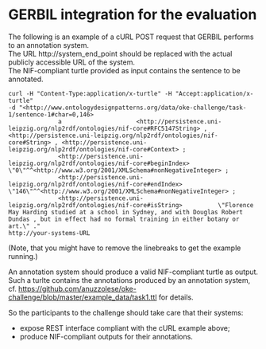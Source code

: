 # GERBIL integration for the evaluation

The following is an example of a cURL POST request that GERBIL performs to an annotation system.<br>
The URL http://system_end_point should be replaced with the actual publicly accessible URL of the system.<br>
The NIF-compliant turtle provided as input contains the sentence to be annotated.

```
curl -H "Content-Type:application/x-turtle" -H "Accept:application/x-turtle"
-d "<http://www.ontologydesignpatterns.org/data/oke-challenge/task-1/sentence-1#char=0,146>
              a                     <http://persistence.uni-leipzig.org/nlp2rdf/ontologies/nif-core#RFC5147String> , <http://persistence.uni-leipzig.org/nlp2rdf/ontologies/nif-core#String> , <http://persistence.uni-leipzig.org/nlp2rdf/ontologies/nif-core#Context> ;
              <http://persistence.uni-leipzig.org/nlp2rdf/ontologies/nif-core#beginIndex>        \"0\"^^<http://www.w3.org/2001/XMLSchema#nonNegativeInteger> ;
              <http://persistence.uni-leipzig.org/nlp2rdf/ontologies/nif-core#endIndex>          \"146\"^^<http://www.w3.org/2001/XMLSchema#nonNegativeInteger> ;
              <http://persistence.uni-leipzig.org/nlp2rdf/ontologies/nif-core#isString>          \"Florence May Harding studied at a school in Sydney, and with Douglas Robert Dundas , but in effect had no formal training in either botany or art.\" ." 
http://your-systems-URL
```
(Note, that you might have to remove the linebreaks to get the example running.)
  
An annotation system should produce a valid NIF-compliant turtle as output. Such a turlte contains the annotations produced by 
an annotation system, cf. https://github.com/anuzzolese/oke-challenge/blob/master/example_data/task1.ttl for details.

So the participants to the challenge should take care that their systems:
* expose REST interface compliant with the cURL example above;
* produce NIF-compliant outputs for their annotations.
